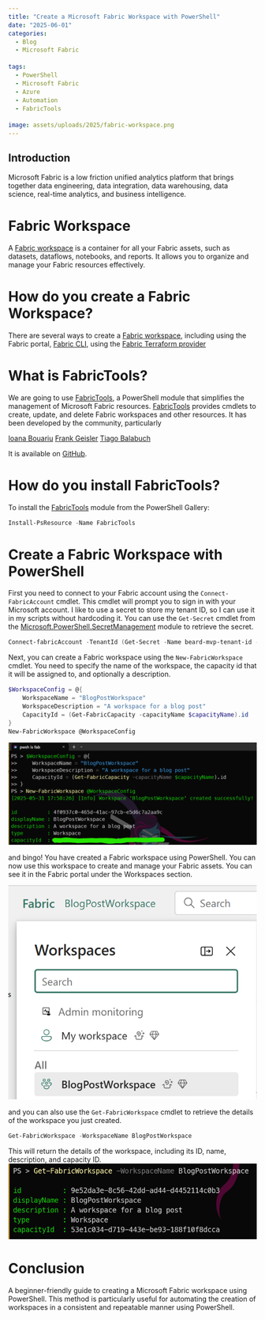 ```yaml
---
title: "Create a Microsoft Fabric Workspace with PowerShell"
date: "2025-06-01"
categories:
  - Blog
  - Microsoft Fabric

tags:
  - PowerShell
  - Microsoft Fabric
  - Azure
  - Automation
  - FabricTools

image: assets/uploads/2025/fabric-workspace.png
---
```

## Introduction

Microsoft Fabric is a low friction unified analytics platform that brings together data engineering, data integration, data warehousing, data science, real-time analytics, and business intelligence.

# Fabric Workspace
A [Fabric workspace](https://learn.microsoft.com/en-us/fabric/fundamentals/workspaces?WT.mc_id=DP-MVP-5002693) is a container for all your Fabric assets, such as datasets, dataflows, notebooks, and reports. It allows you to organize and manage your Fabric resources effectively.

# How do you create a Fabric Workspace?

There are several ways to create a [Fabric workspace](https://learn.microsoft.com/en-us/fabric/fundamentals/workspaces?WT.mc_id=DP-MVP-5002693), including using the Fabric portal, [Fabric CLI](https://learn.microsoft.com/en-us/rest/api/fabric/articles/fabric-command-line-interface?WT.mc_id=DP-MVP-5002693), using the [Fabric Terraform provider](https://registry.terraform.io/providers/microsoft/fabric/latest/docs)

# What is FabricTools?

We are going to use [FabricTools](https://github.com/dataplat/FabricTools?WT.mc_id=DP-MVP-5002693), a PowerShell module that simplifies the management of Microsoft Fabric resources. [FabricTools](https://github.com/dataplat/FabricTools?WT.mc_id=DP-MVP-5002693) provides cmdlets to create, update, and delete Fabric workspaces and other resources. It has been developed by the community, particularly

[Ioana Bouariu](https://github.com/Jojobit?WT.mc_id=DP-MVP-5002693)
[Frank Geisler](https://github.com/Frank-Geisler?WT.mc_id=DP-MVP-5002693)
[Tiago Balabuch](https://github.com/tiagobalabuch?WT.mc_id=DP-MVP-5002693)

It is available on [GitHub](https://github.com/dataplat/FabricTools?WT.mc_id=DP-MVP-5002693).

# How do you install FabricTools?

To install the [FabricTools](https://www.powershellgallery.com/packages/FabricTools?WT.mc_id=DP-MVP-5002693) module from the PowerShell Gallery:

```powershell
Install-PsResource -Name FabricTools
```

# Create a Fabric Workspace with PowerShell

First you need to connect to your Fabric account using the `Connect-FabricAccount` cmdlet. This cmdlet will prompt you to sign in with your Microsoft account. I like to use a secret to store my tenant ID, so I can use it in my scripts without hardcoding it. You can use the `Get-Secret` cmdlet from the [Microsoft.PowerShell.SecretManagement](https://learn.microsoft.com/en-us/powershell/module/microsoft.powershell.secretmanagement/?WT.mc_id=DP-MVP-5002693) module to retrieve the secret.

```powershell
Connect-fabricAccount -TenantId (Get-Secret -Name beard-mvp-tenant-id -AsPlainText)
```

Next, you can create a Fabric workspace using the `New-FabricWorkspace` cmdlet. You need to specify the name of the workspace, the capacity id that it will be assigned to, and optionally a description.

```powershell
$WorkspaceConfig = @{
    WorkspaceName = "BlogPostWorkspace"
    WorkspaceDescription = "A workspace for a blog post"
    CapacityId = (Get-FabricCapacity -capacityName $capacityName).id
}
New-FabricWorkspace @WorkspaceConfig
```
[![New-FabricWorkspace](../assets/uploads/2025/new-fabricwarehouse.png)](../assets/uploads/2025/new-fabricwarehouse.png)

and bingo! You have created a Fabric workspace using PowerShell. You can now use this workspace to create and manage your Fabric assets. You can see it in the Fabric portal under the Workspaces section.

[![FabricWorkspace](../assets/uploads/2025/worksapcelist.png)](../assets/uploads/2025/worksapcelist.png)

and you can also use the `Get-FabricWorkspace` cmdlet to retrieve the details of the workspace you just created.

```powershell
Get-FabricWorkspace -WorkspaceName BlogPostWorkspace
```
This will return the details of the workspace, including its ID, name, description, and capacity ID.
[![Get-FabricWorkspace](../assets/uploads/2025/getfabricworksapce.png)](../assets/uploads/2025/getfabricworksapce.png)

# Conclusion
A beginner-friendly guide to creating a Microsoft Fabric workspace using PowerShell. This method is particularly useful for automating the creation of workspaces in a consistent and repeatable manner using PowerShell.

